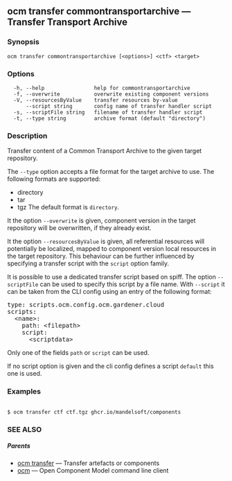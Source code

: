 ## ocm transfer commontransportarchive &mdash; Transfer Transport Archive

### Synopsis

```
ocm transfer commontransportarchive [<options>] <ctf> <target>
```

### Options

```
  -h, --help                help for commontransportarchive
  -f, --overwrite           overwrite existing component versions
  -V, --resourcesByValue    transfer resources by-value
      --script string       config name of transfer handler script
  -s, --scriptFile string   filename of transfer handler script
  -t, --type string         archive format (default "directory")
```

### Description


Transfer content of a Common Transport Archive to the given target repository.

The <code>--type</code> option accepts a file format for the
target archive to use. The following formats are supported:
- directory
- tar
- tgz
The default format is <code>directory</code>.

It the option <code>--overwrite</code> is given, component version in the
target repository will be overwritten, if they already exist.

It the option <code>--resourcesByValue</code> is given, all referential 
resources will potentially be localized, mapped to component version local
resources in the target repository.
This behaviour can be further influenced by specifying a transfer script
with the <code>script</code> option family.

It is possible to use a dedicated transfer script based on spiff.
The option <code>--scriptFile</code> can be used to specify this script
by a file name. With <code>--script</code> it can be taken from the 
CLI config using an entry of the following format:

<pre>
type: scripts.ocm.config.ocm.gardener.cloud
scripts:
  &lt;name>: 
    path: &lt;filepath> 
    script:
      &lt;scriptdata>
</pre>

Only one of the fields <code>path</code> or <code>script</code> can be used.

If no script option is given and the cli config defines a script <code>default</code>
this one is used.


### Examples

```

$ ocm transfer ctf ctf.tgz ghcr.io/mandelsoft/components

```

### SEE ALSO

##### Parents

* [ocm transfer](ocm_transfer.md)	 &mdash; Transfer artefacts or components
* [ocm](ocm.md)	 &mdash; Open Component Model command line client

